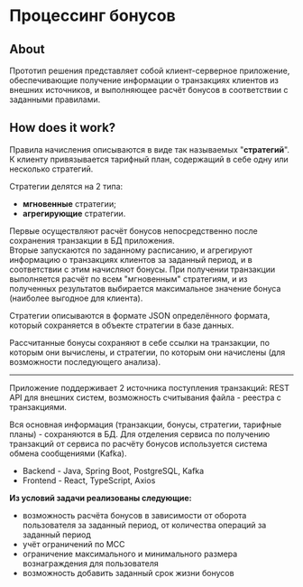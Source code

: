 # Процессинг бонусов

## About

Прототип решения представляет собой клиент-серверное приложение, обеспечивающие получение информации о транзакциях клиентов из внешних источников, и выполняющее расчёт бонусов в соответствии с заданными правилами. 

## How does it work?

Правила начисления описываются в виде так называемых "**стратегий**". К клиенту привязывается тарифный план, содержащий в себе одну или несколько стратегий.


Стратегии делятся на 2 типа:

* **мгновенные** стратегии;
* **агрегирующие** стратегии.  

Первые осуществляют расчёт бонусов непосредственно после сохранения транзакции в БД приложения.  
Вторые запускаются по заданному расписанию, и агрегируют информацию о транзакциях клиентов за заданный период, и в соответствии с этим начисляют бонусы.
При получении транзакции выполняется расчёт по всем "мгновенным" стратегиям, и из полученных результатов выбирается максимальное значение бонуса (наиболее выгодное для клиента). 

Стратегии описываются в формате JSON определённого формата, который сохраняется в объекте стратегии в базе данных. 

Рассчитанные бонусы сохраняют в себе ссылки на транзакции, по которым они вычислены, и стратегии, по которым они начислены (для возможности последующего анализа).

---

Приложение поддерживает 2 источника поступления транзакций: REST API для внешних систем, возможность считывания файла - реестра с транзакциями. 

Вся основная информация (транзакции, бонусы, стратегии, тарифные планы) - сохраняются в БД.
Для отделения сервиса по получению транзакций от сервиса по расчёту бонусов используется система обмена сообщениями (Kafka).

* Backend - Java, Spring Boot, PostgreSQL, Kafka  
* Frontend - React, TypeScript, Axios

**Из условий задачи реализованы следующие:**

* возможность расчёта бонусов в зависимости от оборота пользователя за заданный период, от количества операций за заданный период
* учёт ограничений по MCC
* ограничение максимального и минимального размера вознаграждения для пользователя
* возможность добавить заданный срок жизни бонусов
